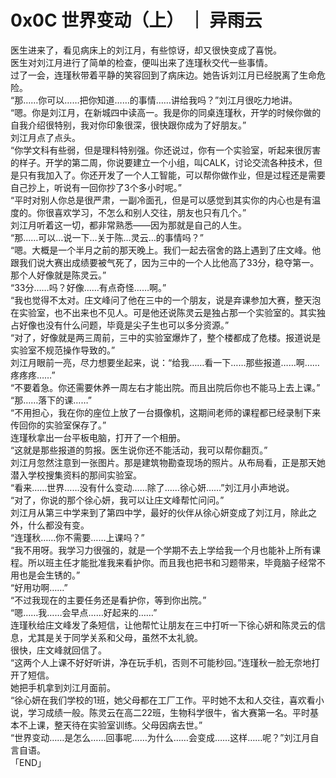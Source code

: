# 0x0C 世界变动（上） ｜ 异雨云

医生进来了，看见病床上的刘江月，有些惊讶，却又很快变成了喜悦。  
医生对刘江月进行了简单的检查，便叫出来了连瑾秋交代一些事情。  
过了一会，连瑾秋带着平静的笑容回到了病床边。她告诉刘江月已经脱离了生命危险。  
“那……你可以……把你知道……的事情……讲给我吗？”刘江月很吃力地讲。  
“嗯。你是刘江月，在新城四中读高一。我是你的同桌连瑾秋，开学的时候你做的自我介绍很特别，我对你印象很深，很快跟你成为了好朋友。”  
刘江月点了点头。  
“你学文科有些弱，但是理科特别强。你还说过，你有一个实验室，听起来很厉害的样子。开学的第二周，你说要建立一个小组，叫CALK，讨论交流各种技术，但是只有我加入了。你还开发了一个人工智能，可以帮你做作业，但是过程还是需要自己抄上，听说有一回你抄了3个多小时呢。”  
“平时对别人你总是很严肃，一副冷面孔，但是可以感觉到其实你的内心也是有温度的。你很喜欢学习，不怎么和别人交往，朋友也只有几个。”  
刘江月听着这一切，都非常熟悉——因为那就是自己的人生。  
“那……可以…说一下…关于陈…灵云…的事情吗？”  
“嗯。大概是一个半月之前的那天晚上。我们一起去宿舍的路上遇到了庄文峰。他跟我们说大赛出成绩要被气死了，因为三中的一个人比他高了33分，稳夺第一。那个人好像就是陈灵云。”  
“33分……吗？好像……有点奇怪……啊。”  
“我也觉得不太对。庄文峰问了他在三中的一个朋友，说是弃课参加大赛，整天泡在实验室，也不出来也不见人。可是他还说陈灵云是独占那一个实验室的。其实独占好像也没有什么问题，毕竟是尖子生也可以多分资源。”  
“对了，好像就是两三周前，三中的实验室爆炸了，整个楼都成了危楼。报道说是实验室不规范操作导致的。”  
刘江月眼前一亮，尽力想要坐起来，说：“给我……看一下……那些报道……啊……疼疼疼……”  
“不要着急。你还需要休养一周左右才能出院。而且出院后你也不能马上去上课。”  
“那……落下的课……”  
“不用担心，我在你的座位上放了一台摄像机，这期间老师的课程都已经录制下来传回你的实验室保存了。”  
连瑾秋拿出一台平板电脑，打开了一个相册。  
“这就是那些报道的剪报。医生说你还不能活动，我可以帮你翻页。”  
刘江月忽然注意到一张图片。那是建筑物勘查现场的照片。从布局看，正是那天她潜入学校搜集资料的那间实验室。  
“看来……世界……没有什么变动……除了……徐心妍……”刘江月小声地说。  
“对了，你说的那个徐心妍，我可以让庄文峰帮忙问问。”  
刘江月从第三中学来到了第四中学，最好的伙伴从徐心妍变成了刘江月，除此之外，什么都没有变。  
“连瑾秋……你不需要……上课吗？”  
“我不用呀。我学习力很强的，就是一个学期不去上学给我一个月也能补上所有课程。所以班主任才能批准我来看护你。而且我也把书和习题带来，毕竟脑子经常不用也是会生锈的。”  
“好用功啊……”  
“不过我现在的主要任务还是看护你，等到你出院。”  
“嗯……我……会早点……好起来的……”  
连瑾秋给庄文峰发了条短信，让他帮忙让朋友在三中打听一下徐心妍和陈灵云的信息，尤其是关于同学关系和父母，虽然不太礼貌。  
很快，庄文峰就回信了。  
“这两个人上课不好好听讲，净在玩手机，否则不可能秒回。”连瑾秋一脸无奈地打开了短信。  
她把手机拿到刘江月面前。  
“徐心妍在我们学校的1班，她父母都在工厂工作。平时她不太和人交往，喜欢看小说，学习成绩一般。陈灵云在高二22班，生物科学很牛，省大赛第一名。平时基本不上课，整天待在实验室训练。父母因病去世。”  
“世界变动……是怎么……回事呢……为什么……会变成……这样……呢？”刘江月自言自语。  
「END」  
